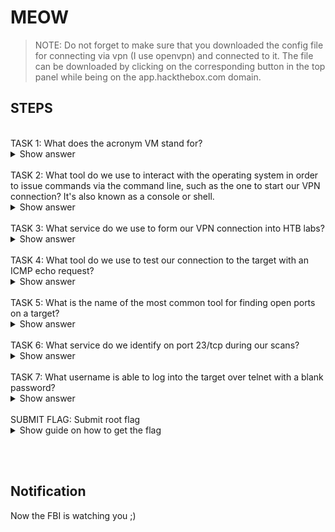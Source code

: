 # MEOW

> NOTE: Do not forget to make sure that you downloaded the config file for connecting via vpn (I use openvpn) and connected to it. The file can be downloaded by clicking on the corresponding button in the top panel while being on the app.hackthebox.com domain.

## STEPS

<br>
    TASK 1: What does the acronym VM stand for?
<details> 
    <summary>Show answer</summary>
    <h3>Virtual Machine</h3>
</details>

<br>
    TASK 2: What tool do we use to interact with the operating system in order to issue commands via the command line, such as the one to start our VPN connection? It's also known as a console or shell.
<details> 
    <summary>Show answer</summary>
    <h3>terminal</h3>
</details>

<br>
    TASK 3: What service do we use to form our VPN connection into HTB labs?
<details> 
    <summary>Show answer</summary>
    <h3>openvpn</h3>
</details>

<br>
    TASK 4: What tool do we use to test our connection to the target with an ICMP echo request?
<details> 
    <summary>Show answer</summary>
    <h3>ping</h3>
</details>

<br>
    TASK 5: What is the name of the most common tool for finding open ports on a target?
<details> 
    <summary>Show answer</summary>
    <h3>nmap</h3>
</details>

<br>
    TASK 6: What service do we identify on port 23/tcp during our scans?
<details> 
    <summary>Show answer</summary>
    <h3>telnet</h3>
</details>

<br>
    TASK 7: What username is able to log into the target over telnet with a blank password?
<details> 
    <summary>Show answer</summary>
    <h3>root<h3>
</details>

<br>
    SUBMIT FLAG: Submit root flag
<details> 
    <summary>Show guide on how to get the flag</summary>
    <h3>To receive the flag you need to connect via telnet to the IP address that you receive when you spawn the machine.<h3>
</details>

<br><br>

## Notification

Now the FBI is watching you ;)
